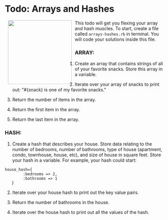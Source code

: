 # Todo: Arrays and Hashes

<img src="https://s3.amazonaws.com/after-school-assets/todo.jpg" align="left" hspace="10" width="200"> 

This todo will get you flexing your array and hash muscles. To start, create a file called `arrays-hashes.rb` in terminal. You will code your solutions inside this file.

### ARRAY:
1. Create an array that contains strings of all of your favorite snacks. Store this array in a variable.

2. Iterate over your array of snacks to print out: "#{snack} is one of my favorite snacks."

3. Return the number of items in the array.

4. Return the first item in the array.

5. Return the last item in the array.

### HASH:
1. Create a hash that describes your house. Store data relating to the number of bedrooms, number of bathrooms, type of house (apartment, condo, townhouse, house, etc), and size of house in square feet. Store your hash in a variable. For example, your hash could start: 

```
house_hash={
        :bedrooms => 2,
        :bathrooms => 1
   }
```

2. Iterate over your house hash to print out the key value pairs.

3. Return the number of bathrooms in the house.

4. Iterate over the house hash to print out all the values of the hash.


